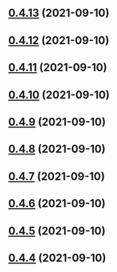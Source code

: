 ## [0.4.13](https://github.com/GiovanniCardamone/polyfull/compare/v0.4.12...v0.4.13) (2021-09-10)



## [0.4.12](https://github.com/GiovanniCardamone/polyfull/compare/v0.4.11...v0.4.12) (2021-09-10)



## [0.4.11](https://github.com/GiovanniCardamone/polyfull/compare/v0.4.10...v0.4.11) (2021-09-10)



## [0.4.10](https://github.com/GiovanniCardamone/polyfull/compare/v0.4.9...v0.4.10) (2021-09-10)



## [0.4.9](https://github.com/GiovanniCardamone/polyfull/compare/v0.4.8...v0.4.9) (2021-09-10)



## [0.4.8](https://github.com/GiovanniCardamone/polyfull/compare/v0.4.7...v0.4.8) (2021-09-10)



## [0.4.7](https://github.com/GiovanniCardamone/polyfull/compare/v0.4.6...v0.4.7) (2021-09-10)



## [0.4.6](https://github.com/GiovanniCardamone/polyfull/compare/v0.4.5...v0.4.6) (2021-09-10)



## [0.4.5](https://github.com/GiovanniCardamone/polyfull/compare/v0.4.4...v0.4.5) (2021-09-10)



## [0.4.4](https://github.com/GiovanniCardamone/polyfull/compare/v0.4.3...v0.4.4) (2021-09-10)



